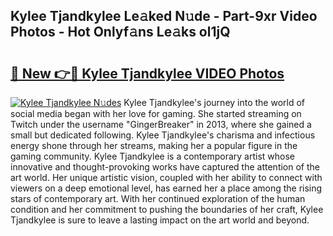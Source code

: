 ## Kylee Tjandkylee Le𝚊ked N𝚞de - Part-9xr Video Photos - Hot Onlyf𝚊ns Le𝚊ks ol1jQ

# <h2><a href="http://ab77228.deff.icu/?id=Kylee+Tjandkylee">🔗 New 👉🔴 Kylee Tjandkylee VIDEO Photos</a></h2>

[![Kylee Tjandkylee N𝚞des](https://i.imgur.com/rIISA9y.gif)](http://ab77228.deff.icu/?id=Kylee+Tjandkylee)
Kylee Tjandkylee's journey into the world of social media began with her love for gaming. She started streaming on Twitch under the username "GingerBreaker" in 2013, where she gained a small but dedicated following. Kylee Tjandkylee's charisma and infectious energy shone through her streams, making her a popular figure in the gaming community. Kylee Tjandkylee is a contemporary artist whose innovative and thought-provoking works have captured the attention of the art world. Her unique artistic vision, coupled with her ability to connect with viewers on a deep emotional level, has earned her a place among the rising stars of contemporary art. With her continued exploration of the human condition and her commitment to pushing the boundaries of her craft, Kylee Tjandkylee is sure to leave a lasting impact on the art world and beyond.
